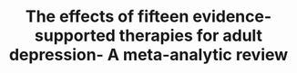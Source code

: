 --- 
abstract: '' 
authors: 
 - P Cuijpers
 -  E Karyotaki
 -  L de Wit
 -  admin
doi: '' 
featured: false 
publication: '*Psychotherapy Research*, 167' 
publication_short: '' 
publishDate: '2020-01-01' 
title: 'The effects of fifteen evidence-supported therapies for adult depression- A meta-analytic review' 
url_code: '' 
url_dataset: '' 
url_pdf: '' 
url_poster: '' 
url_project: '' 
url_slides: '' 
url_source: '' 
url_video: '' 
---